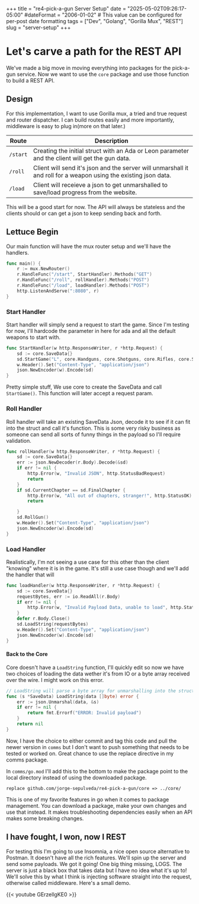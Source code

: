 +++
title = "re4-pick-a-gun Server Setup"
date = "2025-05-02T09:26:17-05:00"
#dateFormat = "2006-01-02" # This value can be configured for per-post date formatting
tags = ["Dev", "Golang", "Gorilla Mux", "REST"]
slug = "server-setup"
+++

# Let's carve a path for the REST API

We've made a big move in moving everything into packages for the pick-a-gun service. Now we want to use the `core` package and use those function to build a REST API. 

## Design

For this implementation, I want to use Gorilla mux, a tried and true request and router dispatcher. I can build routes easily and more importantly, middleware is easy to plug in(more on that later.)

| Route | Description |
| -------------- | --------------- |
| `/start` | Creating the initial struct with an Ada or Leon parameter and the client will get the gun data. |
| `/roll` | Client will send it's json and the server will unmarshall it and roll for a weapon using the existing json data. |
| `/load` | Client will receieve a json to get unmarshalled to save/load progress from the website. |


This will be a good start for now. The API will always be stateless and the clients should or can get a json to keep sending back and forth. 

## Lettuce Begin

Our main function will have the mux router setup and we'll have the handlers.

```go
func main() {
	r := mux.NewRouter()
	r.HandleFunc("/start", StartHandler).Methods("GET")
	r.HandleFunc("/roll", rollHandler).Methods("POST")
	r.HandleFunc("/load", loadHandler).Methods("POST")
	http.ListenAndServe(":8080", r)
}
```

### Start Handler

Start handler will simply send a request to start the game. Since I'm testing for now, I'll hardcode the parameter in here for ada and all the default weapons to start with. 

```go
func StartHandler(w http.ResponseWriter, r *http.Request) {
	sd := core.SaveData{}
	sd.StartGame("L", core.Handguns, core.Shotguns, core.Rifles, core.Subs, core.Magnums)
	w.Header().Set("Content-Type", "application/json")
	json.NewEncoder(w).Encode(sd)
}
```

Pretty simple stuff, We use core to create the SaveData and call `StartGame()`. This function will later accept a request param.

### Roll Handler

Roll handler will take an existing SaveData Json, decode it to see if it can fit into the struct and call it's function. This is some very risky business as someone can send all sorts of funny things in the payload so I'll require validation. 

```go
func rollHandler(w http.ResponseWriter, r *http.Request) {
	sd := core.SaveData{}
	err := json.NewDecoder(r.Body).Decode(&sd)
	if err != nil {
		http.Error(w, "Invalid JSON", http.StatusBadRequest)
		return
	}
	if sd.CurrentChapter == sd.FinalChapter {
		http.Error(w, "All out of chapters, stranger!", http.StatusOK)
		return

	}
	sd.RollGun()
	w.Header().Set("Content-Type", "application/json")
	json.NewEncoder(w).Encode(sd)
}
```

### Load Handler

Realistically, I'm not seeing a use case for this other than the client "knowing" where it is in the game. It's still a use case though and we'll add the handler that will 

```go
func loadHandler(w http.ResponseWriter, r *http.Request) {
	sd := core.SaveData{}
	requestBytes, err := io.ReadAll(r.Body)
	if err != nil {
		http.Error(w, "Invalid Payload Data, unable to load", http.StatusBadRequest)
	}
	defer r.Body.Close()
	sd.LoadString(requestBytes)
	w.Header().Set("Content-Type", "application/json")
	json.NewEncoder(w).Encode(sd)
}
```

#### Back to the Core

Core doesn't have a `LoadString` function, I'll quickly edit so now we have two choices of loading the data wether it's from IO or a byte array received over the wire. I might work on this error. 

```go
// LoadString will parse a byte array for unmarshalling into the struct. Mostly used in API requests.
func (s *SaveData) LoadString(data []byte) error {
	err := json.Unmarshal(data, &s)
	if err != nil {
		return fmt.Errorf("ERROR: Invalid payload")
	}
	return nil
}
```

Now, I have the choice to either commit and tag this code and pull the newer version in `comms` but I don't want to push something that needs to be tested or worked on. Great chance to use the replace directive in my comms package.

In `comms/go.mod` I'll add this to the bottom to make the package point to the local directory instead of using the downloaded package. 

`replace github.com/jorge-sepulveda/re4-pick-a-gun/core => ../core/`

This is one of my favorite features in go when it comes to package management. You can download a package, make your own changes and use that instead. It makes troubleshooting dependencies easily when an API makes some breaking changes. 

## I have fought, I won, now I REST

For testing this I'm going to use Insomnia, a nice open source alternative to Postman. It doesn't have all the rich features. We'll spin up the server and send some payloads. We got it going! One big thing missing, LOGS. The server is just a black box that takes data but I have no idea what it's up to! We'll solve this by what I think is injecting software straight into the request, otherwise called middleware. Here's a small demo. 

{{< youtube GErzellgKE0 >}}


